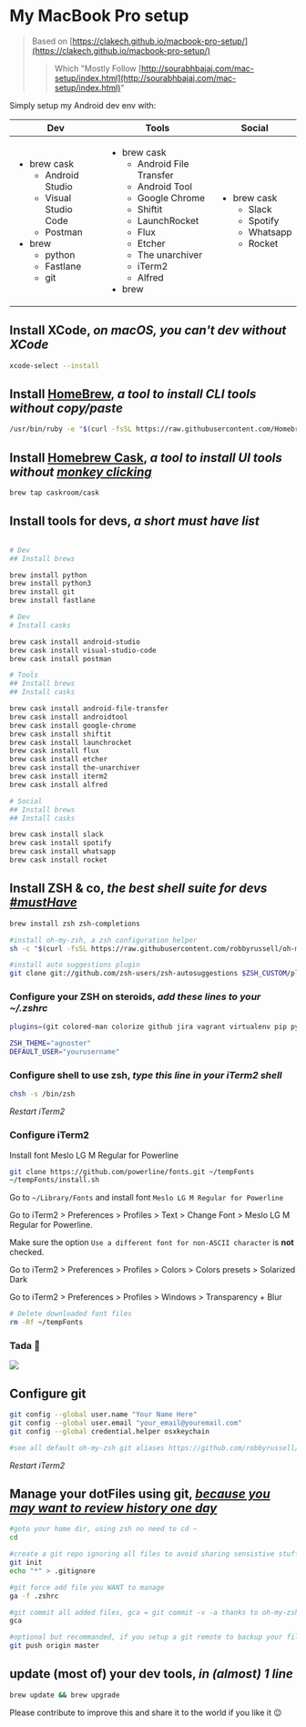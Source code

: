 # My MacBook Pro setup
  
> Based on [https://clakech.github.io/macbook-pro-setup/](https://clakech.github.io/macbook-pro-setup/)
> > Which "Mostly Follow [http://sourabhbajaj.com/mac-setup/index.html](http://sourabhbajaj.com/mac-setup/index.html)"

Simply setup my Android dev env with:

<table>
    <thead>
        <tr>
            <th>Dev</th>
            <th>Tools</th>
            <th>Social</th>
        </tr>
    </thead>
    <tbody>
        <tr>
            <td>
                <ul>
                    <li>
                        brew cask
                        <ul>
                            <li>Android Studio</li>
                            <li>Visual Studio Code</li>
                            <li>Postman</li>
                        </ul>
                    </li>
                    <li>
                        brew 
                        <ul>
                            <li>python</li>
                            <li>Fastlane</li>
                            <li>git</li>
                        </ul>
                    </li>
                </ul>
            </td>
            <td>
                <ul>
                    <li>
                        brew cask
                        <ul>
                            <li>Android File Transfer</li>
                            <li>Android Tool</li>
                            <li>Google Chrome</li>
                            <li>Shiftit</li>
                            <li>LaunchRocket</li>
                            <li>Flux</li>
                            <li>Etcher</li> 
                            <li>The unarchiver</li>
                            <li>iTerm2</li>
                            <li>Alfred</li>
                        </ul>
                    </li>
                    <li>
                        brew
                    </li>
                </ul>
            </td>
            <td>
                <ul>
                    <li>
                        brew cask
                        <ul>
                            <li>Slack</li>
                            <li>Spotify</li>
                            <li>Whatsapp</li>
                            <li>Rocket</li>
                        </ul>
                    </li>
                </ul>
            </td>
        </tr>
    </tbody>
</table>


## Install XCode, *on macOS, you can't dev without XCode*

```bash
xcode-select --install
``` 

## Install [HomeBrew](http://brew.sh/), *a tool to install CLI tools without copy/paste*  

```bash
/usr/bin/ruby -e "$(curl -fsSL https://raw.githubusercontent.com/Homebrew/install/master/install)"
```

## Install [Homebrew Cask](https://caskroom.github.io/), *a tool to install UI tools without [monkey clicking](https://github.com/caskroom/homebrew-cask/blob/master/USAGE.md)*

```bash
brew tap caskroom/cask
```

## Install tools for devs, *a short must have list*

```bash

# Dev
## Install brews

brew install python
brew install python3
brew install git
brew install fastlane

# Dev
# Install casks

brew cask install android-studio
brew cask install visual-studio-code
brew cask install postman

# Tools
## Install brews
## Install casks

brew cask install android-file-transfer
brew cask install androidtool
brew cask install google-chrome
brew cask install shiftit
brew cask install launchrocket
brew cask install flux
brew cask install etcher
brew cask install the-unarchiver
brew cask install iterm2
brew cask install alfred

# Social
## Install brews
## Install casks

brew cask install slack
brew cask install spotify
brew cask install whatsapp
brew cask install rocket
```

## Install ZSH & co, *the best shell suite for devs [#mustHave](https://github.com/robbyrussell/oh-my-zsh/wiki/Cheatsheet)*

```bash
brew install zsh zsh-completions

#install oh-my-zsh, a zsh configuration helper
sh -c "$(curl -fsSL https://raw.githubusercontent.com/robbyrussell/oh-my-zsh/master/tools/install.sh)"

#install auto suggestions plugin
git clone git://github.com/zsh-users/zsh-autosuggestions $ZSH_CUSTOM/plugins/zsh-autosuggestions
```

### Configure your ZSH on steroids, *add these lines to your ~/.zshrc*


```bash
plugins=(git colored-man colorize github jira vagrant virtualenv pip python brew osx zsh-syntax-highlighting zsh-autosuggestions)

ZSH_THEME="agnoster"
DEFAULT_USER="yourusername"
```

### Configure shell to use zsh, *type this line in your iTerm2 shell*

```bash
chsh -s /bin/zsh
``` 

*Restart iTerm2*

### Configure iTerm2

Install font Meslo LG M Regular for Powerline

```zsh
git clone https://github.com/powerline/fonts.git ~/tempFonts
~/tempFonts/install.sh
```

Go to `~/Library/Fonts` and install font `Meslo LG M Regular for Powerline`

Go to iTerm2 > Preferences > Profiles > Text > Change Font > Meslo LG M Regular for Powerline.

Make sure the option `Use a different font for non-ASCII character` is **not** checked.

Go to iTerm2 > Preferences > Profiles > Colors > Colors presets > Solarized Dark

Go to iTerm2 > Preferences > Profiles > Windows > Transparency + Blur

```zsh
# Delete downloaded font files
rm -Rf ~/tempFonts
```

### Tada 🎉

![](iTerm2zsh.png?raw=true)

## Configure git

```zsh
git config --global user.name "Your Name Here"
git config --global user.email "your_email@youremail.com"
git config --global credential.helper osxkeychain

#see all default oh-my-zsh git aliases https://github.com/robbyrussell/oh-my-zsh/wiki/Cheatsheet#git
```
*Restart iTerm2*

## Manage your dotFiles using git, *[because you may want to review history one day](http://dotfiles.github.io/)*

```zsh
#goto your home dir, using zsh no need to cd ~
cd

#create a git repo ignoring all files to avoid sharing sensistive stuff
git init
echo "*" > .gitignore

#git force add file you WANT to manage
ga -f .zshrc

#git commit all added files, gca = git commit -v -a thanks to oh-my-zsh
gca

#optional but recommanded, if you setup a git remote to backup your files using github for instance
git push origin master
```

## update (most of) your dev tools, *in (almost) 1 line*

```zsh
brew update && brew upgrade
``` 

Please contribute to improve this and share it to the world if you like it 😉